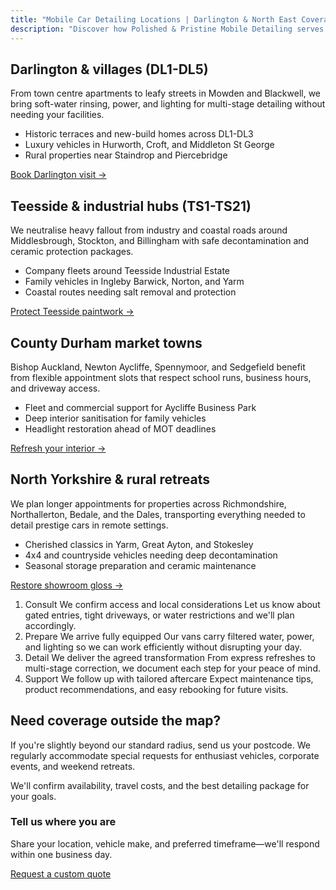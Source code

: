 ```yaml
---
title: "Mobile Car Detailing Locations | Darlington & North East Coverage"
description: "Discover how Polished & Pristine Mobile Detailing serves Darlington, Teesside, County Durham, and North Yorkshire with bespoke detailing packages for each area."
---
```

## Darlington & villages (DL1-DL5)

From town centre apartments to leafy streets in Mowden and Blackwell, we bring soft-water rinsing, power, and lighting for multi-stage detailing without needing your facilities.

- Historic terraces and new-build homes across DL1-DL3
- Luxury vehicles in Hurworth, Croft, and Middleton St George
- Rural properties near Staindrop and Piercebridge

[Book Darlington visit →](/contact.html)

## Teesside & industrial hubs (TS1-TS21)

We neutralise heavy fallout from industry and coastal roads around Middlesbrough, Stockton, and Billingham with safe decontamination and ceramic protection packages.

- Company fleets around Teesside Industrial Estate
- Family vehicles in Ingleby Barwick, Norton, and Yarm
- Coastal routes needing salt removal and protection

[Protect Teesside paintwork →](/services.html#ceramic-coating)

## County Durham market towns

Bishop Auckland, Newton Aycliffe, Spennymoor, and Sedgefield benefit from flexible appointment slots that respect school runs, business hours, and driveway access.

- Fleet and commercial support for Aycliffe Business Park
- Deep interior sanitisation for family vehicles
- Headlight restoration ahead of MOT deadlines

[Refresh your interior →](/services.html#deep-interior-detail)

## North Yorkshire & rural retreats

We plan longer appointments for properties across Richmondshire, Northallerton, Bedale, and the Dales, transporting everything needed to detail prestige cars in remote settings.

- Cherished classics in Yarm, Great Ayton, and Stokesley
- 4x4 and countryside vehicles needing deep decontamination
- Seasonal storage preparation and ceramic maintenance

[Restore showroom gloss →](/services.html#paint-correction)

1. Consult We confirm access and local considerations Let us know about gated entries, tight driveways, or water restrictions and we'll plan accordingly.
2. Prepare We arrive fully equipped Our vans carry filtered water, power, and lighting so we can work efficiently without disrupting your day.
3. Detail We deliver the agreed transformation From express refreshes to multi-stage correction, we document each step for your peace of mind.
4. Support We follow up with tailored aftercare Expect maintenance tips, product recommendations, and easy rebooking for future visits.

## Need coverage outside the map?

If you're slightly beyond our standard radius, send us your postcode. We regularly accommodate special requests for enthusiast vehicles, corporate events, and weekend retreats.

We'll confirm availability, travel costs, and the best detailing package for your goals.

### Tell us where you are

Share your location, vehicle make, and preferred timeframe—we'll respond within one business day.

[Request a custom quote](/contact.html)
